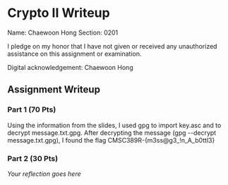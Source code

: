 # Crypto II Writeup

Name: Chaewoon Hong
Section: 0201

I pledge on my honor that I have not given or received any unauthorized
assistance on this assignment or examination.

Digital acknowledgement: Chaewoon Hong

## Assignment Writeup

### Part 1 (70 Pts)
Using the information from the slides, I used gpg to import key.asc and to decrypt message.txt.gpg. After decrypting the message (gpg --decrypt message.txt.gpg), I found the flag CMSC389R-{m3ss@g3_!n_A_b0ttl3}

### Part 2 (30 Pts)

*Your reflection goes here*
